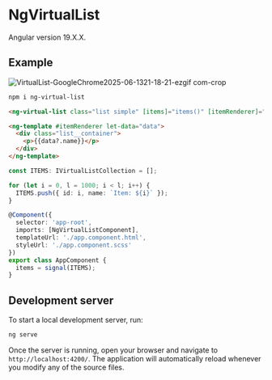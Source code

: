 # NgVirtualList

Angular version 19.X.X.

## Example
![VirtualList-GoogleChrome2025-06-1321-18-21-ezgif com-crop](https://github.com/user-attachments/assets/7a364774-77d1-4ee6-8db0-4338a02d2357)

```bash
npm i ng-virtual-list
```

```html
<ng-virtual-list class="list simple" [items]="items()" [itemRenderer]="itemRenderer"></ng-virtual-list>

<ng-template #itemRenderer let-data="data">
  <div class="list__container">
    <p>{{data?.name}}</p>
  </div>
</ng-template>
```

```ts
const ITEMS: IVirtualListCollection = [];

for (let i = 0, l = 1000; i < l; i++) {
  ITEMS.push({ id: i, name: `Item: ${i}` });
}

@Component({
  selector: 'app-root',
  imports: [NgVirtualListComponent],
  templateUrl: './app.component.html',
  styleUrl: './app.component.scss'
})
export class AppComponent {
  items = signal(ITEMS);
}
```

## Development server

To start a local development server, run:

```bash
ng serve
```

Once the server is running, open your browser and navigate to `http://localhost:4200/`. The application will automatically reload whenever you modify any of the source files.
